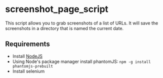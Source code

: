 # screenshot_page_script
This script allows you to grab screenshots of a list of URLs. It will save the screenshots in a directory that is named the current date.

## Requirements

- Install [NodeJS](https://nodejs.org/en/)
- Using Node's package manager install phantomJS: `npm -g install phantomjs-prebuilt`
- Install selenium
